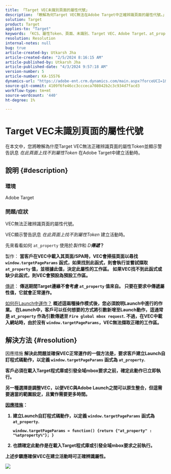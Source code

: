 ```yaml
---
title: 「Target VEC未識別頁面的屬性代號」
description: 「瞭解為何Target VEC無法在Adobe Target中正確辨識頁面的屬性代號。」
solution: Target
product: Target
applies-to: "Target"
keywords: 「KCS、屬性Token、頁面、未識別、Target VEC、Adobe Target、at_property、window.targetPageParams函式」
resolution: Resolution
internal-notes: null
bug: true
article-created-by: Utkarsh Jha
article-created-date: "2/5/2024 8:16:15 AM"
article-published-by: Utkarsh Jha
article-published-date: "4/3/2024 9:57:18 AM"
version-number: 5
article-number: KA-15576
dynamics-url: "https://adobe-ent.crm.dynamics.com/main.aspx?forceUCI=1&pagetype=entityrecord&etn=knowledgearticle&id=793c2ad0-fec3-ee11-9079-6045bd006a22"
source-git-commit: 4109f6fe46cc3ccceca708042b2c3c934d7facd3
workflow-type: tm+mt
source-wordcount: '440'
ht-degree: 1%

---
```


# Target VEC未識別頁面的屬性代號


在本文中，您將瞭解為什麼Target VEC無法正確辨識頁面的屬性Token並顯示警告訊息 *在此頁面上找不到屬性Token* 在Adobe Target中建立活動時。

## 說明 {#description}


### 環境

Adobe Target



### 問題/症狀

VEC無法正確辨識頁面的屬性代號。

VEC顯示警告訊息 *在此頁面上找不到屬性Token* 建立活動時。

先來看看如何 `at_property` 使用於&#x200B;*製作*&#x200B;和 *D<b>傳遞*？

</b>製作：<b>
當客戶在VEC中載入其頁面/SPA時，VEC會掃描頁面以尋找 `window.targetPageParams` 函式，如果找到此函式，則會執行並嘗試擷取 `at_property` 值，並根據此值，決定此屬性的工作區。 如果VEC找不到此函式或缺少此函式，則VEC會預設為預設工作區。

</b><u>傳遞</u>：<b>
傳送期間Target邊緣不會考慮 `at_property` 值來自。 只要在要求中傳遞屬性值，它就會正常運作。

</b><u>如何在Launch中運作？</u><b>
概述這兩種操作模式後，您必須說明Launch中進行的作業。
在Launch中，客戶可以任何想要的方式將引數新增至Launch動作，這通常是 `at_property` 作為引數傳遞至 `Fire global mbox request`.
不過，在VEC中載入網站時，由於沒有 `window.targetPageParams`，VEC無法擷取正確的工作區。


## 解決方法 {#resolution}


</b>因應措施<b>
解決此問題並確保VEC正常運作的一個方法是，要求客戶建立Launch自訂程式碼動作，以定義 `window.targetPageParams` 函式為 `at_property`.

客戶必須在載入Target程式庫或引發全域mbox要求之前，確定此動作已立即執行。

另一種選擇是調整VEC，以便VEC與Adobe Launch之間可以原生整合，但這需要適當的範圍設定，且實作需要更多時間。

<u>因應措施</u>：

1. 建立Launch自訂程式碼動作，以定義 `window.targetPageParams` 函式為 `at_property`.<br>

   ```
   window.targetPageParams = function() {return {"at_property" : "%atproperty%"}; }
   ```


2. 也請確定此動作是在載入Target程式庫或引發全域mbox要求之前執行。


上述步驟應確保VEC在建立活動時可正確辨識屬性。

![](http://omniture.custhelp.com/ci/inlineImage/get/3018176/a5a902ecd7ac849bb5bf0fa7e22e14e7)
